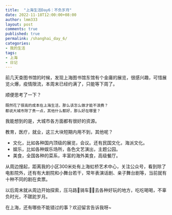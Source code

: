 ```yaml
---
title:  "上海生活Day6：不负岁月"
date: 2022-11-18T12:00:00+08:00
author: lmm333
layout: post
comments: true
published: true
permalink: /shanghai_day_6/
categories:
- 我的生活
tags:
- 上海
- 日记
---
```


前几天查图书馆的时候，发现上海图书馆东馆有个金庸的展览，很感兴趣，可惜展览火爆，疫情限流，本周末已经约满了，只能等下周了。

顺便思考了一下？
<!--more-->
```
既然花了很高的成本在上海生活，那么该怎么做才能不浪费？
都说大城市除了贵一点，其他什么都好，那么好在哪里？
```
我能想到的是，大城市各方面都有很好的资源。

教育，医疗，就业，这三大块短期内用不到，其他呢？

- 文化，比如各种国内顶级的展览，会议。还有民国文化，海派文化。
- 娱乐，比如各种娱乐场所，各色文艺演出，主题公园。
- 美食，全国各种的菜系，丰富的海外美食，高级餐厅。

从周边搜起，距离我的小区300米处有上海虹桥艺术中心，关注公众号，看到除了电影院外，还有有大剧院和小舞台若干，常年表演话剧、亲子舞台剧等，当前就有十种不同的剧在卖票。

以后周末就从周边开始探索，压马路🚶骑车🚴🏻去各种好玩的地方，吃吃喝喝，不辜负时光，不蹉跎岁月。

在上海，还有哪些不能错过的事？欢迎留言告诉我呀~
